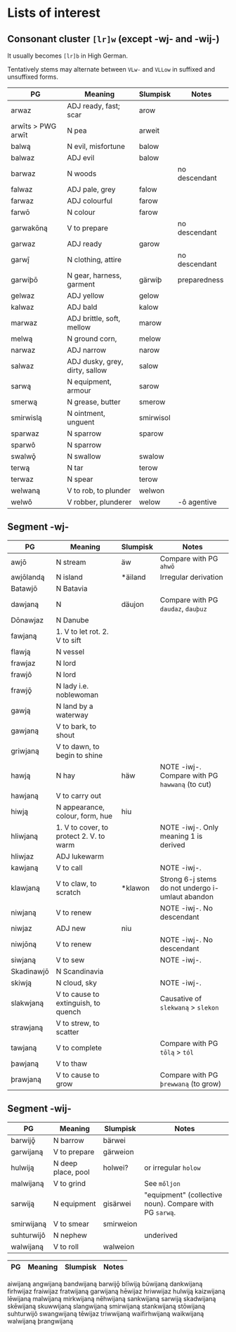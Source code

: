 # Lists of interest

## Consonant cluster `[lr]w` (except -wj- and -wij-)

It usually becomes `[lr]b` in High German.

Tentatively stems may alternate between `VLw-` and `VLLow` in suffixed and unsuffixed forms.

| PG                 | Meaning                        | Slumpisk  | Notes         |
| ------------------ | ------------------------------ | --------- | ------------- |
| arwaz              | ADJ ready, fast; scar          | arow      |               |
| arwīts > PWG arwīt | N pea                          | arweit    |               |
| balwą              | N evil, misfortune             | balow     |               |
| balwaz             | ADJ evil                       | balow     |               |
| barwaz             | N woods                        |           | no descendant |
| falwaz             | ADJ pale, grey                 | falow     |               |
| farwaz             | ADJ colourful                  | farow     |               |
| farwō              | N colour                       | farow     |               |
| garwakōną          | V to prepare                   |           | no descendant |
| garwaz             | ADJ ready                      | garow     |               |
| garwį̄              | N clothing, attire             |           | no descendant |
| garwiþō            | N gear, harness, garment       | gärwiþ    | preparedness  |
| gelwaz             | ADJ yellow                     | gelow     |               |
| kalwaz             | ADJ bald                       | kalow     |               |
| marwaz             | ADJ brittle, soft, mellow      | marow     |               |
| melwą              | N ground corn,                 | melow     |               |
| narwaz             | ADJ narrow                     | narow     |               |
| salwaz             | ADJ dusky, grey, dirty, sallow | salow     |               |
| sarwą              | N equipment, armour            | sarow     |               |
| smerwą             | N grease, butter               | smerow    |               |
| smirwislą          | N ointment, unguent            | smirwisol |               |
| sparwaz            | N sparrow                      | sparow    |               |
| sparwô             | N sparrow                      |           |               |
| swalwǭ             | N swallow                      | swalow    |               |
| terwą              | N tar                          | terow     |               |
| terwaz             | N spear                        | terow     |               |
| welwaną            | V to rob, to plunder           | welwon    |               |
| welwô              | V robber, plunderer            | welow     | -ô agentive   |

## Segment -wj-

| PG         | Meaning                                 | Slumpisk | Notes                                            |
| ---------- | --------------------------------------- | -------- | ------------------------------------------------ |
| awjō       | N stream                                | äw       | Compare with PG `ahwō`                           |
| awjōlandą  | N island                                | \*äiland | Irregular derivation                             |
| Batawjō    | N Batavia                               |          |                                                  |
| dawjaną    | N                                       | däujon   | Compare with PG `daudaz`, `dauþuz`               |
| Dōnawjaz   | N Danube                                |          |                                                  |
| fawjaną    | 1. V to let rot. 2. V to sift           |          |                                                  |
| flawją     | N vessel                                |          |                                                  |
| frawjaz    | N lord                                  |          |                                                  |
| frawjô     | N lord                                  |          |                                                  |
| frawjǭ     | N lady i.e. noblewoman                  |          |                                                  |
| gawją      | N land by a waterway                    |          |                                                  |
| gawjaną    | V to bark, to shout                     |          |                                                  |
| griwjaną   | V to dawn, to begin to shine            |          |                                                  |
| hawją      | N hay                                   | häw      | NOTE -iwj-. Compare with PG `hawwaną` (to cut)   |
| hawjaną    | V to carry out                          |          |                                                  |
| hiwją      | N appearance, colour, form, hue         | hiu      |                                                  |
| hliwjaną   | 1. V to cover, to protect 2. V. to warm |          | NOTE -iwj-. Only meaning 1 is derived            |
| hliwjaz    | ADJ lukewarm                            |          |                                                  |
| kawjaną    | V to call                               |          | NOTE -iwj-.                                      |
| klawjaną   | V to claw, to scratch                   | \*klawon | Strong 6-j stems do not undergo i-umlaut abandon |
| niwjaną    | V to renew                              |          | NOTE -iwj-. No descendant                        |
| niwjaz     | ADJ new                                 | niu      |                                                  |
| niwjōną    | V to renew                              |          | NOTE -iwj-. No descendant                        |
| siwjaną    | V to sew                                |          | NOTE -iwj-.                                      |
| Skadinawjō | N Scandinavia                           |          |                                                  |
| skiwją     | N cloud, sky                            |          | NOTE -iwj-.                                      |
| slakwjaną  | V to cause to extinguish, to quench     |          | Causative of `slekwaną` > `slekon`               |
| strawjaną  | V to strew, to scatter                  |          |                                                  |
| tawjaną    | V to complete                           |          | Compare with PG `tōlą` > `tól`                   |
| þawjaną    | V to thaw                               |          |                                                  |
| þrawjaną   | V to cause to grow                      |          | Compare with PG `þrewwaną` (to grow)             |

## Segment -wij-

| PG         | Meaning            | Slumpisk  | Notes                                                   |
| ---------- | ------------------ | --------- | ------------------------------------------------------- |
| barwijǭ    | N barrow           | bärwei    |                                                         |
| garwijaną  | V to prepare       | gärweion  |                                                         |
| hulwiją    | N deep place, pool | holwei?   | or irregular `holow`                                    |
| malwijaną  | V to grind         |           | See `mőljon`                                            |
| sarwiją    | N equipment        | gisärwei  | "equipment" (collective noun). Compare with PG `sarwą`. |
| smirwijaną | V to smear         | smirweion |                                                         |
| suhturwijô | N nephew           |           | underived                                               |
| walwijaną  | V to roll          | walweion  |                                                         |

| PG         | Meaning            | Slumpisk  | Notes                                                   |
| ---------- | ------------------ | --------- | ------------------------------------------------------- |
aiwijaną
angwijaną
bandwijaną
barwijǭ
blīwiją
būwijaną
dankwijaną
firhwijaz
fraiwijaz
fratwijaną
garwijaną
hēwijaz
hriwwijaz
hulwiją
kaizwijaną
lēwijaną
malwijaną
mirkwijaną
nēhwijaną
sankwijaną
sarwiją
skadwijaną
skēwijaną
skuwwijaną
slangwijaną
smirwijaną
stankwijaną
stōwijaną
suhturwijô
swangwijaną
tēwijaz
triwwijaną
waifirhwijaną
waikwijaną
walwijaną
þrangwijaną
